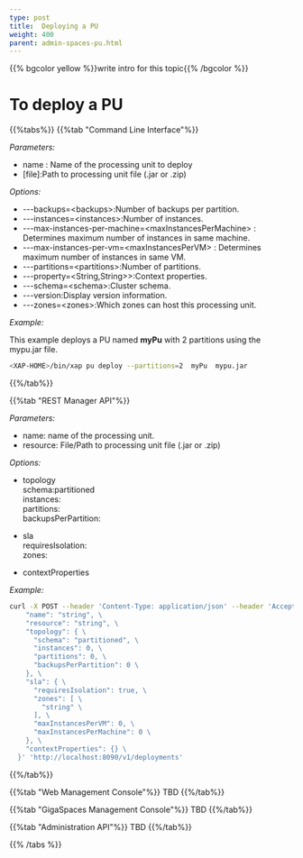 ```yaml
---
type: post
title:  Deploying a PU
weight: 400
parent: admin-spaces-pu.html
---
```

 
 
 
{{% bgcolor yellow %}}write intro for this topic{{% /bgcolor %}}
<br> 

# To deploy a PU

{{%tabs%}}
{{%tab "Command Line Interface"%}}

_Parameters:_<br> 

- name : Name of the processing unit to deploy<br>
- \[file\]:Path to processing unit file (.jar or .zip)  
 

_Options:_<br>

- ---backups=\<backups\>:Number of backups per partition.<br>
- ---instances=\<instances\>:Number of instances.<br>
- ---max-instances-per-machine=\<maxInstancesPerMachine\> : Determines maximum number of instances in same machine.<br>
- ---max-instances-per-vm=\<maxInstancesPerVM\> : Determines maximum number of instances in same VM.<br>
- ---partitions=\<partitions\>:Number of partitions.<br>
- ---property=\<String,String>\>:Context properties.<br>
- ---schema=\<schema\>:Cluster schema.<br>
- ---version:Display version information.<br>
- ---zones=\<zones\>:Which zones can host this processing unit.

 
*Example:*<br>

This example deploys a PU named **myPu** with 2 partitions using the mypu.jar file.

```bash
<XAP-HOME>/bin/xap pu deploy --partitions=2  myPu  mypu.jar
```
{{%/tab%}}


{{%tab "REST Manager API"%}}

_Parameters:_<br>

- name: name of the processing unit.<br>
- resource: File/Path to processing unit file (.jar or .zip)

_Options:_<br>

- topology <br>
    schema:partitioned <br> 
	instances: <br> 
	partitions: <br>
	backupsPerPartition: <br> 
	
- sla<br>
	requiresIsolation: <br> 
	zones: <br>
	
- contextProperties 
 
*Example:*<br>
 

```bash
curl -X POST --header 'Content-Type: application/json' --header 'Accept: text/plain' -d '{ \ 
    "name": "string", \ 
    "resource": "string", \ 
    "topology": { \ 
      "schema": "partitioned", \ 
      "instances": 0, \ 
      "partitions": 0, \ 
      "backupsPerPartition": 0 \ 
    }, \ 
    "sla": { \ 
      "requiresIsolation": true, \ 
      "zones": [ \ 
        "string" \ 
      ], \ 
      "maxInstancesPerVM": 0, \ 
      "maxInstancesPerMachine": 0 \ 
    }, \ 
    "contextProperties": {} \ 
  }' 'http://localhost:8090/v1/deployments'
```
{{%/tab%}}


{{%tab "Web Management Console"%}}
TBD 
{{%/tab%}}

{{%tab "GigaSpaces Management Console"%}}
TBD
{{%/tab%}}


{{%tab "Administration API"%}}
TBD
{{%/tab%}}

{{% /tabs %}}


